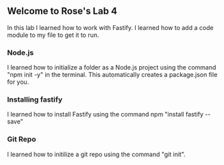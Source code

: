 ## Welcome to Rose's Lab 4

In this lab I learned how to work with Fastify. I learned how to add a code module to my file to get it to run.

### Node.js
I learned how to initialize a folder as a Node.js project using the command  "npm init -y" in the terminal. This automatically creates a package.json file for you.

### Installing fastify
I learned how to install Fastify using the command npm "install fastify --save"

### Git Repo
I learned how to initilize a git repo using the command "git init".

